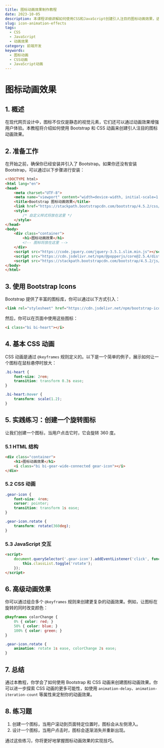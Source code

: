 ```yaml
---
title: 图标动画效果制作教程
date: 2023-10-05
description: 本课程详细讲解如何使用CSS和JavaScript创建引人注目的图标动画效果，适合前端开发者和UI设计师。
slug: icon-animation-effects
tags:
  - CSS
  - JavaScript
  - 动画效果
category: 前端开发
keywords:
  - 图标动画
  - CSS动画
  - JavaScript动画
---
```


# 图标动画效果

## 1. 概述

在现代网页设计中，图标不仅仅是静态的视觉元素，它们还可以通过动画效果增强用户体验。本教程将介绍如何使用 Bootstrap 和 CSS 动画来创建引人注目的图标动画效果。

## 2. 准备工作

在开始之前，确保你已经安装并引入了 Bootstrap。如果你还没有安装 Bootstrap，可以通过以下步骤进行安装：

```html
<!DOCTYPE html>
<html lang="en">
<head>
    <meta charset="UTF-8">
    <meta name="viewport" content="width=device-width, initial-scale=1.0">
    <title>Bootstrap 图标动画效果</title>
    <link href="https://stackpath.bootstrapcdn.com/bootstrap/4.5.2/css/bootstrap.min.css" rel="stylesheet">
    <style>
        /* 自定义样式将放在这里 */
    </style>
</head>
<body>
    <div class="container">
        <h1>图标动画效果</h1>
        <!-- 图标将放在这里 -->
    </div>
    <script src="https://code.jquery.com/jquery-3.5.1.slim.min.js"></script>
    <script src="https://cdn.jsdelivr.net/npm/@popperjs/core@2.5.4/dist/umd/popper.min.js"></script>
    <script src="https://stackpath.bootstrapcdn.com/bootstrap/4.5.2/js/bootstrap.min.js"></script>
</body>
</html>
```

## 3. 使用 Bootstrap Icons

Bootstrap 提供了丰富的图标库，你可以通过以下方式引入：

```html
<link rel="stylesheet" href="https://cdn.jsdelivr.net/npm/bootstrap-icons@1.5.0/font/bootstrap-icons.css">
```

然后，你可以在页面中使用这些图标：

```html
<i class="bi bi-heart"></i>
```

## 4. 基本 CSS 动画

CSS 动画是通过 `@keyframes` 规则定义的。以下是一个简单的例子，展示如何让一个图标在鼠标悬停时放大：

```css
.bi-heart {
    font-size: 2rem;
    transition: transform 0.3s ease;
}

.bi-heart:hover {
    transform: scale(1.2);
}
```

## 5. 实践练习：创建一个旋转图标

让我们创建一个图标，当用户点击它时，它会旋转 360 度。

### 5.1 HTML 结构

```html
<div class="container">
    <h1>图标动画效果</h1>
    <i class="bi bi-gear-wide-connected gear-icon"></i>
</div>
```

### 5.2 CSS 动画

```css
.gear-icon {
    font-size: 4rem;
    cursor: pointer;
    transition: transform 1s ease;
}

.gear-icon.rotate {
    transform: rotate(360deg);
}
```

### 5.3 JavaScript 交互

```html
<script>
    document.querySelector('.gear-icon').addEventListener('click', function() {
        this.classList.toggle('rotate');
    });
</script>
```

## 6. 高级动画效果

你可以通过组合多个 `@keyframes` 规则来创建更复杂的动画效果。例如，让图标在旋转的同时改变颜色：

```css
@keyframes colorChange {
    0% { color: red; }
    50% { color: blue; }
    100% { color: green; }
}

.gear-icon.rotate {
    animation: rotate 1s ease, colorChange 2s ease;
}
```

## 7. 总结

通过本教程，你学会了如何使用 Bootstrap 和 CSS 动画来创建图标动画效果。你可以进一步探索 CSS 动画的更多可能性，如使用 `animation-delay`、`animation-iteration-count` 等属性来定制你的动画效果。

## 8. 练习题

1. 创建一个图标，当用户滚动到页面特定位置时，图标会从左侧滑入。
2. 设计一个图标，当用户点击时，图标会逐渐消失并重新出现。

通过这些练习，你将更好地掌握图标动画效果的实现技巧。